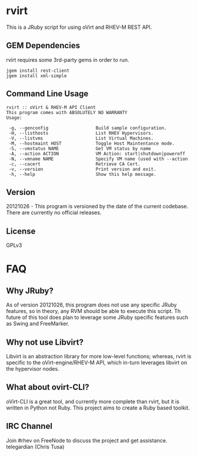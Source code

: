 rvirt
=====
This is a JRuby script for using oVirt and RHEV-M REST API. 

GEM Dependencies
----------------
rvirt requires some 3rd-party gems in order to run. 

    jgem install rest-client
    jgem install xml-simple


Command Line Usage
------------------

    rvirt :: oVirt & RHEV-M API Client
    This program comes with ABSOLUTELY NO WARRANTY
    Usage: 
 
     -g, --genconfig                  Build sample configuration.
     -H, --listhosts                  List RHEV Hypervisors.
     -V, --listvms                    List Virtual Machines.
     -M, --hostmaint HOST             Toggle Host Maintentance mode.
     -S, --vmstatus NAME              Get VM status by name
     -A, --action ACTION              VM Action: start|shutdown|poweroff
     -N, --vmname NAME                Specify VM name (used with --action
     -c, --cacert                     Retrieve CA Cert.
     -v, --version                    Print version and exit.
     -h, --help                       Show this help message.


Version
-------
20121026 - This program is versioned by the date of the current codebase. There are currently no official releases.


License
-------
GPLv3

FAQ
===

Why JRuby?
----------
As of version 20121026, this program does not use any specific JRuby features, so in theory, any RVM should be able to execute this script. Th future of this tool does plan to leverage some JRuby specific features such as Swing and FreeMarker.

Why not use Libvirt?
--------------------
Libvirt is an abstraction library for more low-level functions; whereas, rvirt is specific to the oVirt-engine/RHEV-M API, which in-turn leverages libvirt on the hypervisor nodes.

What about ovirt-CLI?
---------------------
oVirt-CLI is a great tool, and currently more complete than rvirt, but it is written in Python not Ruby. This project aims to create a Ruby based toolkit.

IRC Channel
-----------
Join #rhev on FreeNode to discuss the project and get assistance. 
  telegardian  (Chris Tusa)